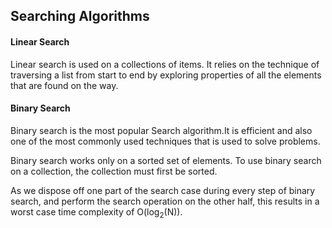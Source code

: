 ## Searching Algorithms

#### Linear Search

Linear search is used on a collections of items. It relies on the technique of traversing a list from start to end by exploring properties of all the elements that are found on the way.

#### Binary Search

Binary search is the most popular Search algorithm.It is efficient and also one of the most commonly used techniques that is used to solve problems.
 
Binary search works only on a sorted set of elements. To use binary search on a collection, the collection must first be sorted. 

As we dispose off one part of the search case during every step of binary search, and perform the search operation on the other half, this results in a worst case time complexity of O(log<sub>2</sub>(N)). 
